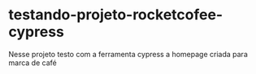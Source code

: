 # testando-projeto-rocketcofee-cypress
Nesse projeto testo com a ferramenta cypress a homepage criada para marca de café 

